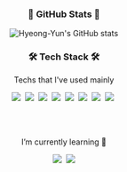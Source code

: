 
<div align="center">
 
<h3 align="center"> 🌿 GitHub Stats 🌿 </h3>
  
![Hyeong-Yun's GitHub stats](https://github-readme-stats.vercel.app/api?username=Hyeong-Yun&show_icons=true&theme=vue)
</div>

<h3 align="center">🛠 Tech Stack 🛠</h3>

<p align="center"> Techs that I've used mainly </p>

<p align="center">
<img src="https://img.shields.io/badge/HTML5-E34F26?style=for-the-square&logo=Html5&logoColor=white">&nbsp 
<img src="https://img.shields.io/badge/Css-1572B6?style=for-the-square&logo=Css3&logoColor=white">&nbsp  
<img src="https://img.shields.io/badge/JavaScript-F7DF1E?style=for-the-square&logo=JavaScript&logoColor=white">&nbsp 
 <img src = "https://img.shields.io/badge/React-blue?style=for-the-square&logo=React&logoColor=white">&nbsp
   <img src = "https://img.shields.io/badge/-Styled--components-yellowgreen?style=for-the-square&logo=styled-components&logoColor=white">&nbsp
  <img src = "https://img.shields.io/badge/Typescript-blue?style=for-the-square&logo=Typescript&logoColor=white">&nbsp
   <img src = "https://img.shields.io/badge/-Node.js-green?style=for-the-square&logo=Node.js&logoColor=white">&nbsp
 <img src = "https://img.shields.io/badge/-Express.js-orange?style=for-the-square&logo=Express.js&logoColor=white">&nbsp
</p>
<br><br>

<p align="center"> I’m currently learning 🌱</p>
<p align="center">
 <img src="https://img.shields.io/badge/Python-3766AB?style=flat-square&logo=Python&logoColor=white"/></a>&nbsp 
<img src="https://img.shields.io/badge/C-A8B9CC?style=flat-square&logo=C&logoColor=white"/></a> 
</p>
<br><br>
<!--
**hye0e/hye0e** is a ✨ _special_ ✨ repository because its `README.md` (this file) appears on your GitHub profile.

Here are some ideas to get you started:

Commit changes
- 🌱 I’m currently learning Python
- 📫 How to reach me: nanda5050@naver.com
-->
